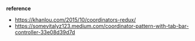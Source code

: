 **reference**
- https://khanlou.com/2015/10/coordinators-redux/
- https://somevitalyz123.medium.com/coordinator-pattern-with-tab-bar-controller-33e08d39d7d
